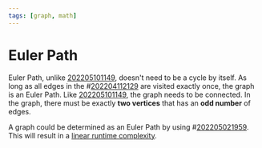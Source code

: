```yaml
---
tags: [graph, math]
---
```


# Euler Path

Euler Path, unlike [202205101149](202205101149.md), doesn't need to be a cycle by itself. As
long as all edges in the #[202204112129](202204112129.md) are visited exactly once, the graph
is an Euler Path. Like [202205101149](202205101149.md), the graph needs to be connected. In the
graph, there must be exactly **two vertices** that has an **odd number** of
edges.

A graph could be determined as an Euler Path by using #[202205021959](202205021959.md). This
will result in a [linear runtime complexity](202201171844.md).
